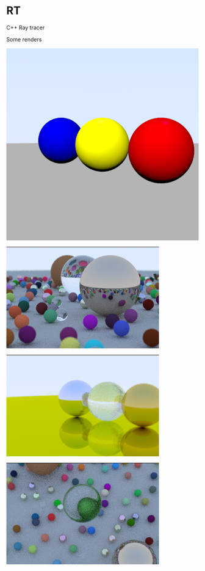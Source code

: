 # RT
C++ Ray tracer


Some renders

![](https://github.com/SachinKishan/RT/blob/main/Renders/Three%20balls%20lambertian%20%2B%20blinn-phong%20shading.png)

![](https://github.com/SachinKishan/RT/blob/main/Renders/examplerender.png)

![](https://github.com/SachinKishan/RT/blob/main/Renders/metal.png)

![](https://github.com/SachinKishan/RT/blob/main/Renders/render%20from%20top.png)
